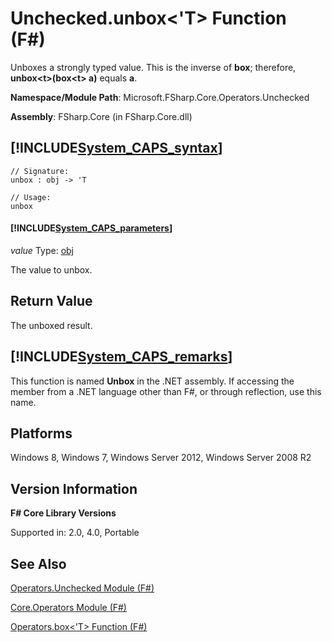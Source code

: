 # Unchecked.unbox<'T> Function (F#)

Unboxes a strongly typed value. This is the inverse of **box**; therefore, **unbox&lt;t&gt;(box&lt;t&gt; a)** equals **a**.

**Namespace/Module Path**: Microsoft.FSharp.Core.Operators.Unchecked

**Assembly**: FSharp.Core (in FSharp.Core.dll)


## [!INCLUDE[System_CAPS_syntax](//System/Token/System_CAPS_syntax_md.md)]

```
// Signature:
unbox : obj -> 'T

// Usage:
unbox
```

#### [!INCLUDE[System_CAPS_parameters](//System/Token/System_CAPS_parameters_md.md)]
*value*
Type: [obj](http://msdn.microsoft.com/en-us/library/dcf2430f-702b-40e5-a0a1-97518bf137f7)


The value to unbox.




## Return Value
The unboxed result.


## [!INCLUDE[System_CAPS_remarks](//System/Token/System_CAPS_remarks_md.md)]
This function is named **Unbox** in the .NET assembly. If accessing the member from a .NET language other than F#, or through reflection, use this name.


## Platforms
Windows 8, Windows 7, Windows Server 2012, Windows Server 2008 R2


## Version Information
**F# Core Library Versions**

Supported in: 2.0, 4.0, Portable




## See Also
[Operators.Unchecked Module &#40;F&#35;&#41;](Operators.Unchecked+Module+28%F%2329%.md)

[Core.Operators Module &#40;F&#35;&#41;](Core.Operators+Module+28%F%2329%.md)

[Operators.box&#60;'T&#62; Function &#40;F&#35;&#41;](Operators.box%3C%27T%3E+Function+28%F%2329%.md)

